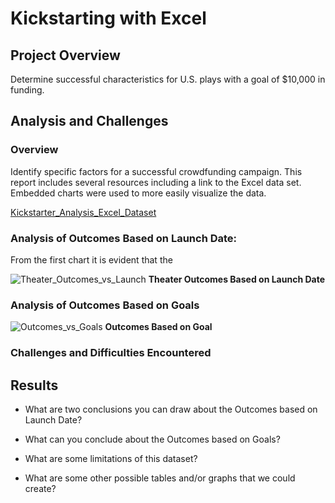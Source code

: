 # Kickstarting with Excel

## Project Overview 
Determine successful characteristics for U.S. plays with a goal of $10,000 in funding. 

## Analysis and Challenges
### Overview
Identify specific factors for a successful crowdfunding campaign. This report includes several resources including a link to the Excel data set. Embedded charts were used to more easily visualize the data. 

[Kickstarter_Analysis_Excel_Dataset](mamachugh/kickstarter-analysis/Kickstarter_Challenge.zip)

### Analysis of Outcomes Based on Launch Date:
From the first chart it is evident that the  

![Theater_Outcomes_vs_Launch](https://user-images.githubusercontent.com/79054284/109452073-8b4dd300-7a14-11eb-80d2-11b8cd9b0428.png)
**Theater Outcomes Based on Launch Date**



### Analysis of Outcomes Based on Goals

![Outcomes_vs_Goals](https://user-images.githubusercontent.com/79054284/109451322-ccdd7e80-7a12-11eb-8d4d-de1566d17039.png)
**Outcomes Based on Goal**

### Challenges and Difficulties Encountered

## Results

- What are two conclusions you can draw about the Outcomes based on Launch Date?

- What can you conclude about the Outcomes based on Goals?

- What are some limitations of this dataset?

- What are some other possible tables and/or graphs that we could create?

<!--
1.3.1 FINDING: If we filter for only the United States campaigns, we will find that there were 525 successful theater Kickstarters.
1.3.2 FINDING: We have found that while there are only a total of 604 Kickstarter campaigns for plays in Great Britain, the "theater" category is the most successful.
1.3.3 FINDING: The month that launched the most successful Kickstarter campaigns was May. However, January, June, July and October all had roughly the same number of failed campaigns launched. This can be determined by examining the points along the trend lines of the chart. As you hover over each point with your mouse pointer, a tooltip appears with the corresponding information.

The original dataset is represented in columns A-N on the "Kickstarter" page. Modifications and additions were made to more easily understand the data. 
* The `outcomes` column was shaded to more easily identify the outcomes as Successful/green, Failed/pink, Canceled/yellow, and Live/blue. 
* The following columns were added after column N for additional data:
  - `Percentage_Funded` was added as column O and shaded to indicate which campaigns met their goals
  - `Average_Donation` was added as column P
  - the original `Category and Subcategory` were split into 2 separate columns, Q & R, respectively
  - `launched_at` and `deadline` date columns were converted to US format and labeled as `Create_Date_Convert` and `End_Date_Convert` in columns S and T, respectively
  - the `Year` column was added in column U and was pulled from the `Create_Date_Convert`
-->






